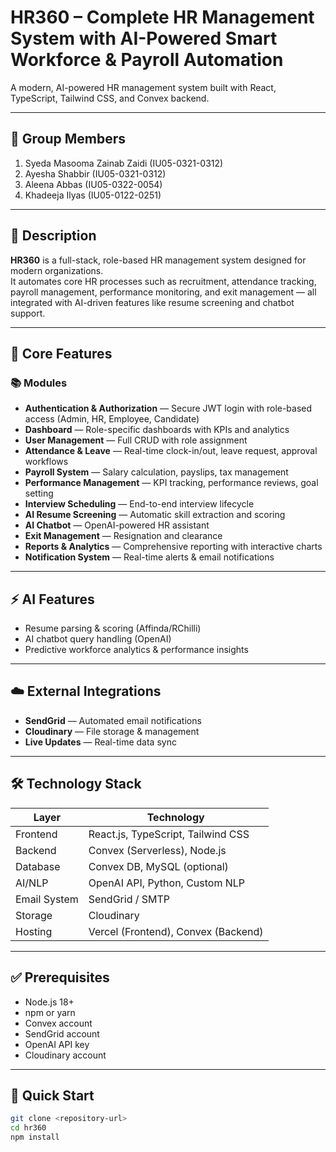# HR360 – Complete HR Management System with AI-Powered Smart Workforce & Payroll Automation

A modern, AI-powered HR management system built with React, TypeScript, Tailwind CSS, and Convex backend.

---

## 👥 Group Members

1. Syeda Masooma Zainab Zaidi (IU05-0321-0312)  
2. Ayesha Shabbir (IU05-0321-0312)  
3. Aleena Abbas (IU05-0322-0054)  
4. Khadeeja Ilyas (IU05-0122-0251)

---

## 📌 Description

**HR360** is a full-stack, role-based HR management system designed for modern organizations.  
It automates core HR processes such as recruitment, attendance tracking, payroll management, performance monitoring, and exit management — all integrated with AI-driven features like resume screening and chatbot support.

---

## 🚀 Core Features

### 📚 Modules
- **Authentication & Authorization** — Secure JWT login with role-based access (Admin, HR, Employee, Candidate)
- **Dashboard** — Role-specific dashboards with KPIs and analytics
- **User Management** — Full CRUD with role assignment
- **Attendance & Leave** — Real-time clock-in/out, leave request, approval workflows
- **Payroll System** — Salary calculation, payslips, tax management
- **Performance Management** — KPI tracking, performance reviews, goal setting
- **Interview Scheduling** — End-to-end interview lifecycle
- **AI Resume Screening** — Automatic skill extraction and scoring
- **AI Chatbot** — OpenAI-powered HR assistant
- **Exit Management** — Resignation and clearance
- **Reports & Analytics** — Comprehensive reporting with interactive charts
- **Notification System** — Real-time alerts & email notifications

---

## ⚡️ AI Features

- Resume parsing & scoring (Affinda/RChilli)
- AI chatbot query handling (OpenAI)
- Predictive workforce analytics & performance insights

---

## ☁️ External Integrations

- **SendGrid** — Automated email notifications
- **Cloudinary** — File storage & management
- **Live Updates** — Real-time data sync

---

## 🛠 Technology Stack

| Layer        | Technology                          |
| ------------ | ----------------------------------- |
| Frontend     | React.js, TypeScript, Tailwind CSS  |
| Backend      | Convex (Serverless), Node.js        |
| Database     | Convex DB, MySQL (optional)         |
| AI/NLP       | OpenAI API, Python, Custom NLP      |
| Email System | SendGrid / SMTP                     |
| Storage      | Cloudinary                          |
| Hosting      | Vercel (Frontend), Convex (Backend) |

---

## ✅ Prerequisites

- Node.js 18+
- npm or yarn
- Convex account
- SendGrid account
- OpenAI API key
- Cloudinary account

---

## 🚀 Quick Start

```bash
git clone <repository-url>
cd hr360
npm install
